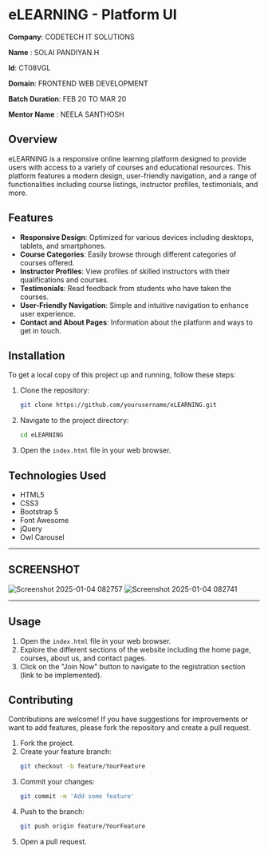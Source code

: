# eLEARNING -  Platform UI

**Company**: CODETECH IT SOLUTIONS  

**Name**  : SOLAI PANDIYAN.H

**Id**: CT08VGL

**Domain**: FRONTEND WEB DEVELOPMENT   

**Batch Duration**: FEB 20 TO MAR 20 

**Mentor Name** : NEELA SANTHOSH





## Overview

eLEARNING is a responsive online learning platform designed to provide users with access to a variety of courses and educational resources. This platform features a modern design, user-friendly navigation, and a range of functionalities including course listings, instructor profiles, testimonials, and more.

## Features

- **Responsive Design**: Optimized for various devices including desktops, tablets, and smartphones.
- **Course Categories**: Easily browse through different categories of courses offered.
- **Instructor Profiles**: View profiles of skilled instructors with their qualifications and courses.
- **Testimonials**: Read feedback from students who have taken the courses.
- **User-Friendly Navigation**: Simple and intuitive navigation to enhance user experience.
- **Contact and About Pages**: Information about the platform and ways to get in touch.

## Installation

To get a local copy of this project up and running, follow these steps:

1. Clone the repository:
   ```bash
   git clone https://github.com/yourusername/eLEARNING.git
   ```
2. Navigate to the project directory:
   ```bash
   cd eLEARNING
   ```
3. Open the `index.html` file in your web browser.

## Technologies Used

- HTML5
- CSS3
- Bootstrap 5
- Font Awesome
- jQuery
- Owl Carousel
---

## SCREENSHOT

![Screenshot 2025-01-04 082757](https://github.com/user-attachments/assets/dd4d044c-c0e6-43ae-89cf-b607039a32cd)
![Screenshot 2025-01-04 082741](https://github.com/user-attachments/assets/e3a29bf7-3ad8-4f0a-a4b0-f15506c97106)


---
## Usage

1. Open the `index.html` file in your web browser.
2. Explore the different sections of the website including the home page, courses, about us, and contact pages.
3. Click on the "Join Now" button to navigate to the registration section (link to be implemented).

## Contributing

Contributions are welcome! If you have suggestions for improvements or want to add features, please fork the repository and create a pull request.

1. Fork the project.
2. Create your feature branch:
   ```bash
   git checkout -b feature/YourFeature
   ```
3. Commit your changes:
   ```bash
   git commit -m 'Add some feature'
   ```
4. Push to the branch:
   ```bash
   git push origin feature/YourFeature
   ```
5. Open a pull request.



